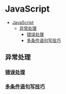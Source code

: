 # JavaScript

- [JavaScript](#javascript)
  - [异常处理](#%e5%bc%82%e5%b8%b8%e5%a4%84%e7%90%86)
    - [错误处理](#%e9%94%99%e8%af%af%e5%a4%84%e7%90%86)
    - [多条件语句写技巧](#%e5%a4%9a%e6%9d%a1%e4%bb%b6%e8%af%ad%e5%8f%a5%e5%86%99%e6%8a%80%e5%b7%a7)

## 异常处理

### [错误处理](./content/exception-handling.md)

### [多条件语句写技巧](./content/better-conditionals.md)

